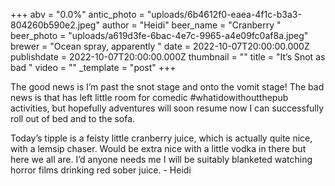 +++
abv = "0.0%"
antic_photo = "uploads/6b4612f0-eaea-4f1c-b3a3-804260b590e2.jpeg"
author = "Heidi"
beer_name = "Cranberry "
beer_photo = "uploads/a619d3fe-6bac-4e7c-9965-a4e09fc0af8a.jpeg"
brewer = "Ocean spray, apparently "
date = 2022-10-07T20:00:00.000Z
publishdate = 2022-10-07T20:00:00.000Z
thumbnail = ""
title = "It’s Snot as bad "
video = ""
_template = "post"
+++

The good news is I’m past the snot stage and onto the vomit stage! The bad news is that has left little room for comedic #whatidowithoutthepub activities, but hopefully adventures will soon resume now I can successfully roll out of bed and to the sofa. 

Today’s tipple is a feisty little cranberry juice, which is actually quite nice, with a lemsip chaser. Would be extra nice with a little vodka in there but here we all are. I’d anyone needs me I will be suitably blanketed watching horror films drinking red sober juice. - Heidi 
